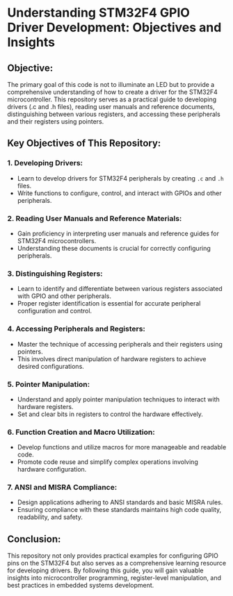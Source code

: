 # Understanding STM32F4 GPIO Driver Development: Objectives and Insights

## Objective:
The primary goal of this code is not to illuminate an LED but to provide a comprehensive understanding of how to create a driver for the STM32F4 microcontroller. This repository serves as a practical guide to developing drivers (.c and .h files), reading user manuals and reference documents, distinguishing between various registers, and accessing these peripherals and their registers using pointers.

## Key Objectives of This Repository:

### 1. Developing Drivers:
- Learn to develop drivers for STM32F4 peripherals by creating `.c` and `.h` files.
- Write functions to configure, control, and interact with GPIOs and other peripherals.

### 2. Reading User Manuals and Reference Materials:
- Gain proficiency in interpreting user manuals and reference guides for STM32F4 microcontrollers.
- Understanding these documents is crucial for correctly configuring peripherals.

### 3. Distinguishing Registers:
- Learn to identify and differentiate between various registers associated with GPIO and other peripherals.
- Proper register identification is essential for accurate peripheral configuration and control.

### 4. Accessing Peripherals and Registers:
- Master the technique of accessing peripherals and their registers using pointers.
- This involves direct manipulation of hardware registers to achieve desired configurations.

### 5. Pointer Manipulation:
- Understand and apply pointer manipulation techniques to interact with hardware registers.
- Set and clear bits in registers to control the hardware effectively.

### 6. Function Creation and Macro Utilization:
- Develop functions and utilize macros for more manageable and readable code.
- Promote code reuse and simplify complex operations involving hardware configuration.

### 7. ANSI and MISRA Compliance:
- Design applications adhering to ANSI standards and basic MISRA rules.
- Ensuring compliance with these standards maintains high code quality, readability, and safety.

## Conclusion:
This repository not only provides practical examples for configuring GPIO pins on the STM32F4 but also serves as a comprehensive learning resource for developing drivers. By following this guide, you will gain valuable insights into microcontroller programming, register-level manipulation, and best practices in embedded systems development.

